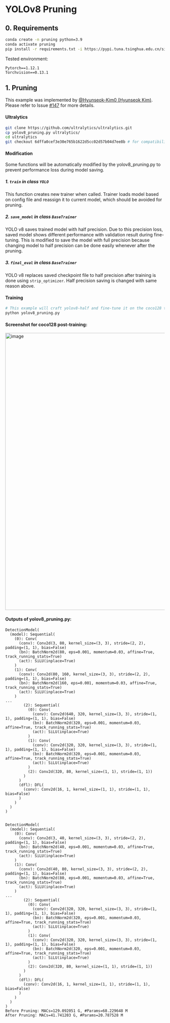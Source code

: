 # YOLOv8 Pruning

## 0. Requirements

```bash
conda create -n pruning python=3.9
conda activate pruning
pip install -r requirements.txt -i https://pypi.tuna.tsinghua.edu.cn/simple
```
Tested environment:
```
Pytorch==1.12.1
Torchvision==0.13.1
```

## 1. Pruning

This example was implemented by [@Hyunseok-Kim0 (Hyunseok Kim)](https://github.com/Hyunseok-Kim0). Please refer to Issue [#147](https://github.com/VainF/Torch-Pruning/issues/147#issuecomment-1507475657) for more details.

#### Ultralytics
```bash
git clone https://github.com/ultralytics/ultralytics.git 
cp yolov8_pruning.py ultralytics/
cd ultralytics 
git checkout 6dffa0cef3e30e765b1622d5cc02d57b04d7ee8b # for compatibility
```

#### Modification
Some functions will be automatically modified by the yolov8_pruning.py to prevent performance loss during model saving.

##### 1. ```train``` in class ```YOLO```
This function creates new trainer when called. Trainer loads model based on config file and reassign it to current model, which should be avoided for pruning.

##### 2. ```save_model``` in class ```BaseTrainer```
YOLO v8 saves trained model with half precision. Due to this precision loss, saved model shows different performance with validation result during fine-tuning.
This is modified to save the model with full precision because changing model to half precision can be done easily whenever after the pruning.

##### 3. ```final_eval``` in class ```BaseTrainer```
YOLO v8 replaces saved checkpoint file to half precision after training is done using ```strip_optimizer```. Half precision saving is changed with same reason above.

#### Training
```bash
# This example will craft yolov8-half and fine-tune it on the coco128 toy set.
python yolov8_pruning.py
```

#### Screenshot for coco128 post-training:
<img width="876" alt="image" src="https://user-images.githubusercontent.com/18592211/234308234-771e1895-06a3-43a7-8967-b3736ee06d87.png">


#### Outputs of yolov8_pruning.py:
```
DetectionModel(
  (model): Sequential(
    (0): Conv(
      (conv): Conv2d(3, 80, kernel_size=(3, 3), stride=(2, 2), padding=(1, 1), bias=False)
      (bn): BatchNorm2d(80, eps=0.001, momentum=0.03, affine=True, track_running_stats=True)
      (act): SiLU(inplace=True)
    )
    (1): Conv(
      (conv): Conv2d(80, 160, kernel_size=(3, 3), stride=(2, 2), padding=(1, 1), bias=False)
      (bn): BatchNorm2d(160, eps=0.001, momentum=0.03, affine=True, track_running_stats=True)
      (act): SiLU(inplace=True)
    )
...
        (2): Sequential(
          (0): Conv(
            (conv): Conv2d(640, 320, kernel_size=(3, 3), stride=(1, 1), padding=(1, 1), bias=False)
            (bn): BatchNorm2d(320, eps=0.001, momentum=0.03, affine=True, track_running_stats=True)
            (act): SiLU(inplace=True)
          )
          (1): Conv(
            (conv): Conv2d(320, 320, kernel_size=(3, 3), stride=(1, 1), padding=(1, 1), bias=False)
            (bn): BatchNorm2d(320, eps=0.001, momentum=0.03, affine=True, track_running_stats=True)
            (act): SiLU(inplace=True)
          )
          (2): Conv2d(320, 80, kernel_size=(1, 1), stride=(1, 1))
        )
      )
      (dfl): DFL(
        (conv): Conv2d(16, 1, kernel_size=(1, 1), stride=(1, 1), bias=False)
      )
    )
  )
)


DetectionModel(
  (model): Sequential(
    (0): Conv(
      (conv): Conv2d(3, 40, kernel_size=(3, 3), stride=(2, 2), padding=(1, 1), bias=False)
      (bn): BatchNorm2d(40, eps=0.001, momentum=0.03, affine=True, track_running_stats=True)
      (act): SiLU(inplace=True)
    )
    (1): Conv(
      (conv): Conv2d(40, 80, kernel_size=(3, 3), stride=(2, 2), padding=(1, 1), bias=False)
      (bn): BatchNorm2d(80, eps=0.001, momentum=0.03, affine=True, track_running_stats=True)
      (act): SiLU(inplace=True)
    )
...
        (2): Sequential(
          (0): Conv(
            (conv): Conv2d(320, 320, kernel_size=(3, 3), stride=(1, 1), padding=(1, 1), bias=False)
            (bn): BatchNorm2d(320, eps=0.001, momentum=0.03, affine=True, track_running_stats=True)
            (act): SiLU(inplace=True)
          )
          (1): Conv(
            (conv): Conv2d(320, 320, kernel_size=(3, 3), stride=(1, 1), padding=(1, 1), bias=False)
            (bn): BatchNorm2d(320, eps=0.001, momentum=0.03, affine=True, track_running_stats=True)
            (act): SiLU(inplace=True)
          )
          (2): Conv2d(320, 80, kernel_size=(1, 1), stride=(1, 1))
        )
      )
      (dfl): DFL(
        (conv): Conv2d(16, 1, kernel_size=(1, 1), stride=(1, 1), bias=False)
      )
    )
  )
)
Before Pruning: MACs=129.092051 G, #Params=68.229648 M
After Pruning: MACs=41.741203 G, #Params=20.787528 M
```
